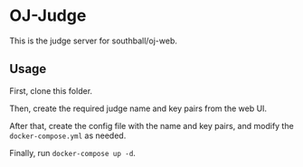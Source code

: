 # OJ-Judge

This is the judge server for southball/oj-web.

## Usage

First, clone this folder.

Then, create the required judge name and key pairs from the web UI.

After that, create the config file with the name and key pairs, and modify the `docker-compose.yml` as needed.

Finally, run `docker-compose up -d`.
